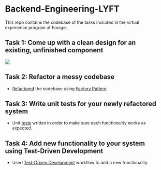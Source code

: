 # Backend-Engineering-LYFT
This repo contains the codebase of the tasks included in the virtual experience program of Forage.

## Task 1: Come up with a clean design for an existing, unfinished component

<p> 
<img src="https://user-images.githubusercontent.com/104893311/223554997-37bbfb15-9cc4-4c06-9264-5226cb5a0524.png">
</p>

## Task 2: Refactor a messy codebase
* [Refactored](https://sourcemaking.com/refactoring) the codebase using [Factory Pattern](https://refactoring.guru/design-patterns/factory-method).

## Task 3: Write unit tests for your newly refactored system
* Unit [tests](https://martinfowler.com/bliki/UnitTest.html) written in order to make sure each functionality works as expected.

## Task 4: Add new functionality to your system using Test-Driven Development
* Used [Test-Driven Development](http://www.butunclebob.com/ArticleS.UncleBob.TheThreeRulesOfTdd) workflow to add a new functionality. 
